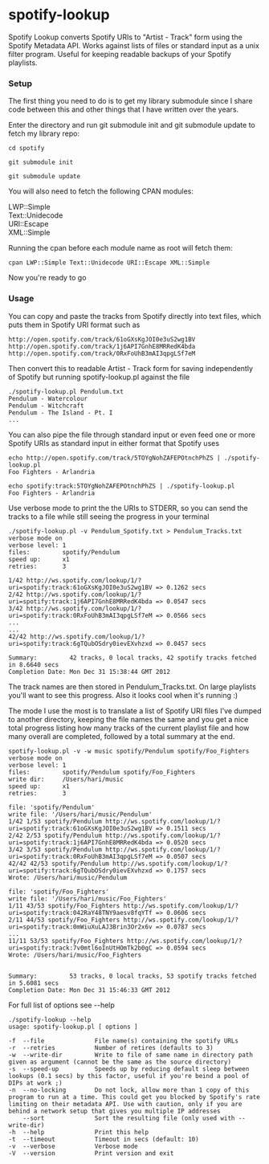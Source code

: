 spotify-lookup
==============

Spotify Lookup converts Spotify URIs to "Artist - Track" form using the Spotify Metadata API. Works against lists of files or standard input as a unix filter program. Useful for keeping readable backups of your Spotify playlists.


### Setup ###
The first thing you need to do is to get my library submodule since I share code between this and other things that I have written over the years.

Enter the directory and run git submodule init and git submodule update to fetch my library repo:

```
cd spotify
```
```
git submodule init
```
```
git submodule update
```

You will also need to fetch the following CPAN modules:

LWP::Simple  
Text::Unidecode  
URI::Escape  
XML::Simple  

Running the cpan before each module name as root will fetch them:

```cpan LWP::Simple Text::Unidecode URI::Escape XML::Simple```

Now you're ready to go

### Usage ###

You can copy and paste the tracks from Spotify directly into text files, which puts them in Spotify URI format such as 
```
http://open.spotify.com/track/61oGXsKgJOI0e3uS2wg1BV
http://open.spotify.com/track/1j6API7GnhE8MRRedK4bda
http://open.spotify.com/track/0RxFoUhB3mAI3qpgLSf7eM
```

Then convert this to readable Artist - Track form for saving independently of Spotify but running spotify-lookup.pl against the file

```
./spotify-lookup.pl Pendulum.txt
Pendulum - Watercolour
Pendulum - Witchcraft
Pendulum - The Island - Pt. I
...
```

You can also pipe the file through standard input or even feed one or more Spotify URIs as standard input in either format that Spotify uses

```
echo http://open.spotify.com/track/5TOYgNohZAFEPOtnchPhZS | ./spotify-lookup.pl 
Foo Fighters - Arlandria

echo spotify:track:5TOYgNohZAFEPOtnchPhZS | ./spotify-lookup.pl 
Foo Fighters - Arlandria
```

Use verbose mode to print the the URIs to STDERR, so you can send the tracks to a file while still seeing the progress in your terminal

```
./spotify-lookup.pl -v Pendulum_Spotify.txt > Pendulum_Tracks.txt
verbose mode on
verbose level: 1
files:         spotify/Pendulum
speed up:      x1
retries:       3

1/42 http://ws.spotify.com/lookup/1/?uri=spotify:track:61oGXsKgJOI0e3uS2wg1BV => 0.1262 secs
2/42 http://ws.spotify.com/lookup/1/?uri=spotify:track:1j6API7GnhE8MRRedK4bda => 0.0547 secs
3/42 http://ws.spotify.com/lookup/1/?uri=spotify:track:0RxFoUhB3mAI3qpgLSf7eM => 0.0566 secs
...
...
42/42 http://ws.spotify.com/lookup/1/?uri=spotify:track:6gTQubOSdry0ievEXvhzxd => 0.0457 secs

Summary:         42 tracks, 0 local tracks, 42 spotify tracks fetched in 8.6640 secs
Completion Date: Mon Dec 31 15:38:44 GMT 2012
```
The track names are then stored in Pendulum_Tracks.txt. On large playlists you'll want to see this progress. Also it looks cool when it's running :)

The mode I use the most is to translate a list of Spotify URI files I've dumped to another directory, keeping the file names the same and you get a nice total progress listing how many tracks of the current playlist file and how many overall are completed, followed by a total summary at the end.
```
spotify-lookup.pl -v -w music spotify/Pendulum spotify/Foo_Fighters
verbose mode on
verbose level: 1
files:         spotify/Pendulum spotify/Foo_Fighters
write dir:     /Users/hari/music
speed up:      x1
retries:       3

file: 'spotify/Pendulum'
write file: '/Users/hari/music/Pendulum'
1/42 1/53 spotify/Pendulum http://ws.spotify.com/lookup/1/?uri=spotify:track:61oGXsKgJOI0e3uS2wg1BV => 0.1511 secs
2/42 2/53 spotify/Pendulum http://ws.spotify.com/lookup/1/?uri=spotify:track:1j6API7GnhE8MRRedK4bda => 0.0520 secs
3/42 3/53 spotify/Pendulum http://ws.spotify.com/lookup/1/?uri=spotify:track:0RxFoUhB3mAI3qpgLSf7eM => 0.0507 secs
42/42 42/53 spotify/Pendulum http://ws.spotify.com/lookup/1/?uri=spotify:track:6gTQubOSdry0ievEXvhzxd => 0.1757 secs
Wrote: /Users/hari/music/Pendulum

file: 'spotify/Foo_Fighters'
write file: '/Users/hari/music/Foo_Fighters'
1/11 43/53 spotify/Foo_Fighters http://ws.spotify.com/lookup/1/?uri=spotify:track:042RaY48TNY9aesv8fqYTf => 0.0606 secs
2/11 44/53 spotify/Foo_Fighters http://ws.spotify.com/lookup/1/?uri=spotify:track:0mWiuXuLAJ3Brin3Or2x6v => 0.0787 secs
...
11/11 53/53 spotify/Foo_Fighters http://ws.spotify.com/lookup/1/?uri=spotify:track:7v0mtl6oInUtHOmTk2b0gC => 0.0594 secs
Wrote: /Users/hari/music/Foo_Fighters


Summary:         53 tracks, 0 local tracks, 53 spotify tracks fetched in 5.6081 secs   
Completion Date: Mon Dec 31 15:46:33 GMT 2012
```

For full list of options see --help
```
./spotify-lookup --help
usage: spotify-lookup.pl [ options ]

-f  --file              File name(s) containing the spotify URLs
-r  --retries           Number of retires (defaults to 3)
-w  --write-dir         Write to file of same name in directory path given as argument (cannot be the same as the source directory)
-s  --speed-up          Speeds up by reducing default sleep between lookups (0.1 secs) by this factor, useful if you're beind a pool of DIPs at work ;)
-n  --no-locking        Do not lock, allow more than 1 copy of this program to run at a time. This could get you blocked by Spotify's rate limiting on their metadata API. Use with caution, only if you are behind a network setup that gives you multiple IP addresses
    --sort              Sort the resulting file (only used with --write-dir)
-h  --help              Print this help
-t  --timeout           Timeout in secs (default: 10)
-v  --verbose           Verbose mode
-V  --version           Print version and exit
```
